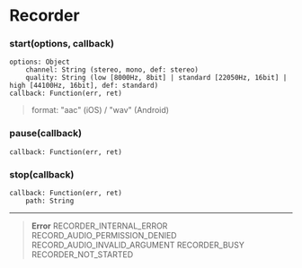 # Recorder

### start(options, callback)
	options: Object
		channel: String (stereo, mono, def: stereo)
		quality: String (low [8000Hz, 8bit] | standard [22050Hz, 16bit] | high [44100Hz, 16bit], def: standard)
	callback: Function(err, ret)

> format: "aac" (iOS) / "wav" (Android)

### pause(callback)
	callback: Function(err, ret)

### stop(callback)
	callback: Function(err, ret)
		path: String

---

> **Error**	
> RECORDER_INTERNAL_ERROR	
> RECORD_AUDIO_PERMISSION_DENIED	
> RECORD_AUDIO_INVALID_ARGUMENT	
> RECORDER_BUSY	
> RECORDER_NOT_STARTED	
